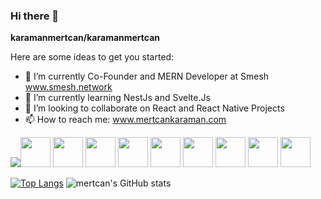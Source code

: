 ### Hi there 👋

**karamanmertcan/karamanmertcan**


Here are some ideas to get you started:

- 🔭 I’m currently Co-Founder and MERN Developer at Smesh www.smesh.network
- 🌱 I’m currently learning NestJs and Svelte.Js
- 👯 I’m looking to collaborate on React and React Native Projects
- 📫 How to reach me: www.mertcankaraman.com

<img src="https://img.icons8.com/office/40/000000/react.png"/><img src="https://img.icons8.com/color/48/000000/javascript--v1.png" style="height:48px;width:48px;"/>
<img src="https://img.icons8.com/color/48/000000/sass.png" style="height:48px;width:48px;"/>
<img src="https://img.icons8.com/color/48/000000/nodejs.png" style="height:48px;width:48px;"/>
<img src="https://img.icons8.com/color/48/000000/mongodb.png" style="height:48px;width:48px;"/>
<img src="https://img.icons8.com/color/48/000000/bootstrap.png" style="height:48px;width:48px;"/>
<img src="https://img.icons8.com/color/48/000000/material-ui.png" style="height:48px;width:48px;"/>
<img src="https://img.icons8.com/color/48/000000/react-native.png" style="height:48px;width:48px;"/>
<img src="https://img.icons8.com/color/48/000000/npm.png" style="height:48px;width:48px;" />
<img style="height:48px;width:48px;" src="https://img.icons8.com/doodle/344/svetle.png"/>




[![Top Langs](https://github-readme-stats.vercel.app/api/top-langs/?username=karamanmertcan&hide=css,html)](https://github.com/karamanmertcan/github-readme-stats)
![mertcan's GitHub stats](https://github-readme-stats.vercel.app/api?username=karamanmertcan&count_private=true)




